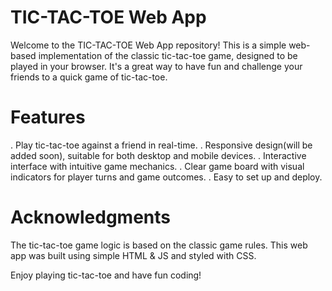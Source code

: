 # TIC-TAC-TOE Web App
Welcome to the TIC-TAC-TOE Web App repository! This is a simple web-based implementation of the classic tic-tac-toe game, designed to be played in your browser. It's a great way to have fun and challenge your friends to a quick game of tic-tac-toe.

# Features
. Play tic-tac-toe against a friend in real-time.
. Responsive design(will be added soon), suitable for both desktop and mobile devices.
. Interactive interface with intuitive game mechanics.
. Clear game board with visual indicators for player turns and game outcomes.
. Easy to set up and deploy.

# Acknowledgments
The tic-tac-toe game logic is based on the classic game rules.
This web app was built using simple HTML & JS and styled with CSS.

 Enjoy playing tic-tac-toe and have fun coding!
